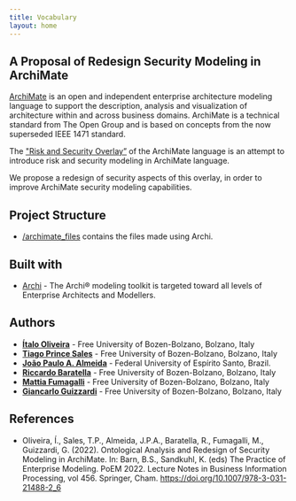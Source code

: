 ```yaml
---
title: Vocabulary
layout: home
---
```


## A Proposal of Redesign Security Modeling in ArchiMate

[ArchiMate](https://en.wikipedia.org/wiki/ArchiMate) is an open and independent enterprise architecture modeling language to support the description, analysis and visualization of architecture within and across business domains. ArchiMate is a technical standard from The Open Group and is based on concepts from the now superseded IEEE 1471 standard.

The ["Risk and Security Overlay”](https://pure.unamur.be/ws/portalfiles/portal/12366722/Modeling_Enterprise_Risk_Management_and_Secutity_with_the_ArchiMate_Language.pdf) of the ArchiMate language is an attempt to introduce risk and security modeling in ArchiMate language.

We propose a redesign of security aspects of this overlay, in order to improve ArchiMate security modeling capabilities.

## Project Structure

* [/archimate_files](/archimate_files) contains the files made using Archi.

## Built with

* [Archi](https://www.archimatetool.com/) - The Archi® modeling toolkit is targeted toward all levels of Enterprise Architects and Modellers.

## Authors

* **[Ítalo Oliveira](https://sites.google.com/view/italojsoliveira)** - Free University of Bozen-Bolzano, Bolzano, Italy
* **[Tiago Prince Sales](https://www.inf.unibz.it/~tpsales/)** - Free University of Bozen-Bolzano, Bolzano, Italy
* **[João Paulo A. Almeida](https://nemo.inf.ufes.br/equipe/jpalmeida/)** - Federal University of Espírito Santo, Brazil.
* **[Riccardo Baratella](https://scholar.google.it/citations?user=iVvfMXcAAAAJ)** - Free University of Bozen-Bolzano, Bolzano, Italy
* **[Mattia Fumagalli](http://www.mattspace.net/)** - Free University of Bozen-Bolzano, Bolzano, Italy
* **[Giancarlo Guizzardi](https://www.unibz.it/en/faculties/computer-science/academic-staff/person/37428-giancarlo-guizzardi)** - Free University of Bozen-Bolzano, Bolzano, Italy

## References

- Oliveira, Í., Sales, T.P., Almeida, J.P.A., Baratella, R., Fumagalli, M., Guizzardi, G. (2022). Ontological Analysis and Redesign of Security Modeling in ArchiMate. In: Barn, B.S., Sandkuhl, K. (eds) The Practice of Enterprise Modeling. PoEM 2022. Lecture Notes in Business Information Processing, vol 456. Springer, Cham. https://doi.org/10.1007/978-3-031-21488-2_6
